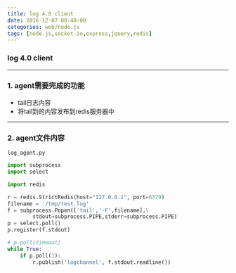 ```yaml
---
title: log 4.0 client
date: 2016-12-07 00:40:00
categories: web/node.js
tags: [node.js,socket.io,express,jquery,redis]
---
```

### log 4.0 client

---

### 1. agent需要完成的功能
- tail日志内容
- 将tail到的内容发布到redis服务器中

---

### 2. agent文件内容
`log_agent.py`
``` python
import subprocess
import select

import redis

r = redis.StrictRedis(host="127.0.0.1", port=6379)
filename = '/tmp/test.log'
f = subprocess.Popen(['tail','-F',filename],\
        stdout=subprocess.PIPE,stderr=subprocess.PIPE)
p = select.poll()
p.register(f.stdout)

# p.poll(timeout)
while True:
    if p.poll(1):
        r.publish('logchannel', f.stdout.readline())
```
